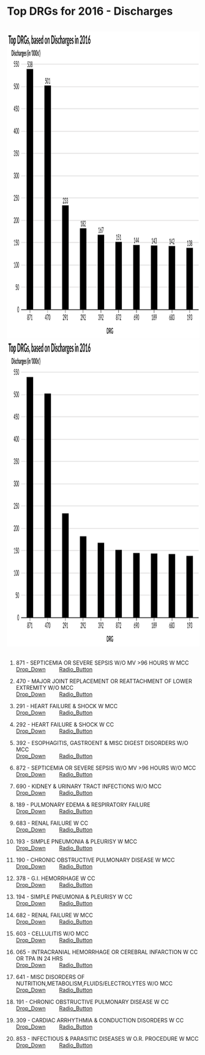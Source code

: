# Top DRGs for 2016 - Discharges


<br>
<div style="text-align: center;"> <IMG class="plain" SRC="Discharges_labels_2016.svg"  style="background:none; border:none; box-shadow:none;"  width="900" height="800" ALT="image">
<em></em></div>




<div style="text-align: center;"> <IMG class="plain" SRC="Discharges_2016.svg"  style="background:none; border:none; box-shadow:none;"  width="900" height="800" ALT="image">
<em></em></div>
<br>



1.  871 - SEPTICEMIA OR SEVERE SEPSIS W/O MV >96 HOURS W MCC  
[Drop_Down](http://mvigoda.github.io/datasets/Year_2016/2016_Charts/2016_1_871_Chart.html)   &nbsp; &nbsp; &nbsp; &nbsp;  [Radio_Button](http://mvigoda.github.io/datasets/Year_2016/2016_Charts/2016_1_871_radio_button_Chart.html)  

2.  470 - MAJOR JOINT REPLACEMENT OR REATTACHMENT OF LOWER EXTREMITY W/O MCC  
[Drop_Down](http://mvigoda.github.io/datasets/Year_2016/2016_Charts/2016_2_470_Chart.html)   &nbsp; &nbsp; &nbsp; &nbsp;  [Radio_Button](http://mvigoda.github.io/datasets/Year_2016/2016_Charts/2016_2_470_radio_button_Chart.html)  


3.  291 - HEART FAILURE & SHOCK W MCC  
[Drop_Down](http://mvigoda.github.io/datasets/Year_2016/2016_Charts/2016_3_291_Chart.html)   &nbsp; &nbsp; &nbsp; &nbsp;  [Radio_Button](http://mvigoda.github.io/datasets/Year_2016/2016_Charts/2016_3_291_radio_button_Chart.html)  

4.  292 - HEART FAILURE & SHOCK W CC  
[Drop_Down](http://mvigoda.github.io/datasets/Year_2016/2016_Charts/2016_4_292_Chart.html)   &nbsp; &nbsp; &nbsp; &nbsp;  [Radio_Button](http://mvigoda.github.io/datasets/Year_2016/2016_Charts/2016_4_292_radio_button_Chart.html)  

5.  392 - ESOPHAGITIS, GASTROENT & MISC DIGEST DISORDERS W/O MCC  
[Drop_Down](http://mvigoda.github.io/datasets/Year_2016/2016_Charts/2016_5_392_Chart.html)   &nbsp; &nbsp; &nbsp; &nbsp;  [Radio_Button](http://mvigoda.github.io/datasets/Year_2016/2016_Charts/2016_5_392_radio_button_Chart.html)  

6.  872 - SEPTICEMIA OR SEVERE SEPSIS W/O MV >96 HOURS W/O MCC  
[Drop_Down](http://mvigoda.github.io/datasets/Year_2016/2016_Charts/2016_6_872_Chart.html)   &nbsp; &nbsp; &nbsp; &nbsp;  [Radio_Button](http://mvigoda.github.io/datasets/Year_2016/2016_Charts/2016_6_872_radio_button_Chart.html)  

7.  690 - KIDNEY & URINARY TRACT INFECTIONS W/O MCC  
[Drop_Down](http://mvigoda.github.io/datasets/Year_2016/2016_Charts/2016_7_690_Chart.html)   &nbsp; &nbsp; &nbsp; &nbsp;  [Radio_Button](http://mvigoda.github.io/datasets/Year_2016/2016_Charts/2016_7_690_radio_button_Chart.html)  

8.  189 - PULMONARY EDEMA & RESPIRATORY FAILURE  
[Drop_Down](http://mvigoda.github.io/datasets/Year_2016/2016_Charts/2016_8_189_Chart.html)   &nbsp; &nbsp; &nbsp; &nbsp;  [Radio_Button](http://mvigoda.github.io/datasets/Year_2016/2016_Charts/2016_8_189_radio_button_Chart.html)  

9.  683 - RENAL FAILURE W CC  
[Drop_Down](http://mvigoda.github.io/datasets/Year_2016/2016_Charts/2016_9_683_Chart.html)   &nbsp; &nbsp; &nbsp; &nbsp;  [Radio_Button](http://mvigoda.github.io/datasets/Year_2016/2016_Charts/2016_9_683_radio_button_Chart.html)  


10.  193 - SIMPLE PNEUMONIA & PLEURISY W MCC  
[Drop_Down](http://mvigoda.github.io/datasets/Year_2016/2016_Charts/2016_10_193_Chart.html)   &nbsp; &nbsp; &nbsp; &nbsp;  [Radio_Button](http://mvigoda.github.io/datasets/Year_2016/2016_Charts/2016_10_193_radio_button_Chart.html)  

11.  190 - CHRONIC OBSTRUCTIVE PULMONARY DISEASE W MCC  
[Drop_Down](http://mvigoda.github.io/datasets/Year_2016/2016_Charts/2016_11_190_Chart.html)   &nbsp; &nbsp; &nbsp; &nbsp;  [Radio_Button](http://mvigoda.github.io/datasets/Year_2016/2016_Charts/2016_11_190_radio_button_Chart.html)  

12.  378 - G.I. HEMORRHAGE W CC  
[Drop_Down](http://mvigoda.github.io/datasets/Year_2016/2016_Charts/2016_12_378_Chart.html)   &nbsp; &nbsp; &nbsp; &nbsp;  [Radio_Button](http://mvigoda.github.io/datasets/Year_2016/2016_Charts/2016_12_378_radio_button_Chart.html)  

13.  194 - SIMPLE PNEUMONIA & PLEURISY W CC  
[Drop_Down](http://mvigoda.github.io/datasets/Year_2016/2016_Charts/2016_13_194_Chart.html)   &nbsp; &nbsp; &nbsp; &nbsp;  [Radio_Button](http://mvigoda.github.io/datasets/Year_2016/2016_Charts/2016_13_194_radio_button_Chart.html)  

14.  682 - RENAL FAILURE W MCC  
[Drop_Down](http://mvigoda.github.io/datasets/Year_2016/2016_Charts/2016_14_682_Chart.html)   &nbsp; &nbsp; &nbsp; &nbsp;  [Radio_Button](http://mvigoda.github.io/datasets/Year_2016/2016_Charts/2016_14_682_radio_button_Chart.html)  

15.  603 - CELLULITIS W/O MCC  
[Drop_Down](http://mvigoda.github.io/datasets/Year_2016/2016_Charts/2016_15_603_Chart.html)   &nbsp; &nbsp; &nbsp; &nbsp;  [Radio_Button](http://mvigoda.github.io/datasets/Year_2016/2016_Charts/2016_15_603_radio_button_Chart.html)  

16.  065 - INTRACRANIAL HEMORRHAGE OR CEREBRAL INFARCTION W CC OR TPA IN 24 HRS  
[Drop_Down](http://mvigoda.github.io/datasets/Year_2016/2016_Charts/2016_16_65_Chart.html)   &nbsp; &nbsp; &nbsp; &nbsp;  [Radio_Button](http://mvigoda.github.io/datasets/Year_2016/2016_Charts/2016_16_65_radio_button_Chart.html)  

17.  641 - MISC DISORDERS OF NUTRITION,METABOLISM,FLUIDS/ELECTROLYTES W/O MCC  
[Drop_Down](http://mvigoda.github.io/datasets/Year_2016/2016_Charts/2016_17_641_Chart.html)   &nbsp; &nbsp; &nbsp; &nbsp;  [Radio_Button](http://mvigoda.github.io/datasets/Year_2016/2016_Charts/2016_17_641_radio_button_Chart.html)  

18.  191 - CHRONIC OBSTRUCTIVE PULMONARY DISEASE W CC  
[Drop_Down](http://mvigoda.github.io/datasets/Year_2016/2016_Charts/2016_18_191_Chart.html)   &nbsp; &nbsp; &nbsp; &nbsp;  [Radio_Button](http://mvigoda.github.io/datasets/Year_2016/2016_Charts/2016_18_191_radio_button_Chart.html)  

19.  309 - CARDIAC ARRHYTHMIA & CONDUCTION DISORDERS W CC  
[Drop_Down](http://mvigoda.github.io/datasets/Year_2016/2016_Charts/2016_19_309_Chart.html)   &nbsp; &nbsp; &nbsp; &nbsp;  [Radio_Button](http://mvigoda.github.io/datasets/Year_2016/2016_Charts/2016_19_309_radio_button_Chart.html)  

20.  853 - INFECTIOUS & PARASITIC DISEASES W O.R. PROCEDURE W MCC  
[Drop_Down](http://mvigoda.github.io/datasets/Year_2016/2016_Charts/2016_20_853_Chart.html)   &nbsp; &nbsp; &nbsp; &nbsp;  [Radio_Button](http://mvigoda.github.io/datasets/Year_2016/2016_Charts/2016_20_853_radio_button_Chart.html)  


<br><br><br><br><br><br><br><br>

 






